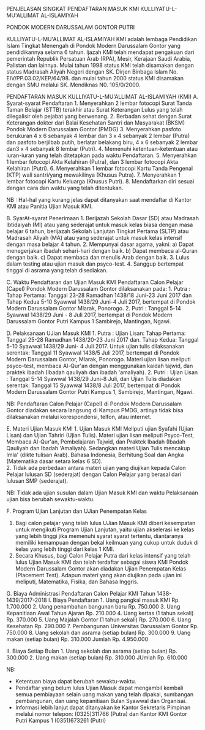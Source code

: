 PENJELASAN SINGKAT 
PENDAFTARAN MASUK KMI
KULLIYATU-L-MU'ALLIMAT AL-ISLAMIYAH

PONDOK MODERN DARUSSALAM GONTOR PUTRI

KULLIYATU-L-MU'ALLIMAT AL-ISLAMIYAH 
KMI adalah lembaga Pendidikan Islam Tingkat Menengah di Pondok Modern Darussalam Gontor yang pendidikannya selama 6 tahun. Ijazah KMI telah mendapat pengakuan dari pemerintah Republik Persatuan Arab (RPA), Mesir, Kerajaan Saudi Arabia, Palistan dan lainnya.
Mulai tahun 1998 status KMI telah disamakan dengan status Madrasah Aliyah Negeri dengan SK. Dirjen Binbaga Islam No. EIV/PP.03.02/KEP/64/98. dan mulai tahun 2000 status KMI disamakan dengan SMU melalui SK. Mendiknas N0. 105/0/2000.

PENDAFTARAN MASUK 
KULLIYATU-L-MU'ALLIMAT AL-ISLAMIYAH (KMI)
A. Syarat-syarat Pendaftaran
    1. Menyerahkan 2 lembar fotocopi Surat Tanda Taman Belajar (STTB) terakhir atau Surat Keterangan Lulus yang telah dilegalisir oleh pejabat yang berwenang.
    2. Berbadan sehat dengan Surat Keterangan dokter dari Balai Kesehatan Santri dan Masyarakat (BKSM) Pondok Modern Darussalam Gontor (PMDG)
    3. Menyerahkan pasfoto berukuran 4 x 6 sebanyak 4 lembar dan 3 x 4 sebanyak 2 lembar (Putra) dan pasfoto berjilbab putih,  berlatar belakang biru, 4 x 6 sebanyak 2 lembar dan3 x 4 sebanyak 8 lembar (Putri).
    4. Memenuhi ketentuan-ketentuan atau iuran-iuran yang telah ditetapkan pada waktu Pendaftaran.
    5. Menyerahkan 1 lembar fotocopi Akta Kelahiran (Putra), dan 3 lembar fotocopi Akta Kelahiran (Putri).
    6. Menyerahkan 1 lembar fotocopi Kartu Tanda Pengenal (KTP) wali santri/yang mewakilinya (Khusus Putra).
    7. Menyerahkan 1 lembar fotocopi Kartu Keluarga (Khusus Putri).
    8. Mendaftarkan diri sesuai dengan cara dan waktu yang telah ditentukan.

NB : Hal-hal yang kurang jelas dapat ditanyakan saat mendaftar di Kantor KMI atau Panitia Ujian Masuk KMI.


B. SyarAt-syarat Penerimaan
    1. Berijazah Sekolah Dasar (SD) atau Madrasah Ibtidaiyah (MI) atau yang sederajat untuk masuk kelas biasa dengan masa belajar 6 tahun, berijazah Sekolah Lanjutan Tingkat Pertama (SLTP) atau Madrasah Aliyah (MA) atau yang sederajat untuk masuk kelas intensif dengan masa belajar 4 tahun.
    2. Mempunyai dasar agama, yakni:
	a) Dapat menegerjakan ibadah sehari-hari dengan baik.
	b) Dapat membaca al-Quran dengan baik.
	c) Dapat membaca dan menulis Arab dengan baik.
    3. Lulus dalam testing atau ujian masuk dan psyco-test.
    4. Sanggup bertempat tinggal di asrama yang telah disediakan.


C. Waktu Pendaftaran dan Ujian Masuk KMI
Pendaftaran Calon Pelajar (Capel) Pondok Modern Darussalam Gontor dilaksanakan pada:
    1. Putra : Tahap Pertama: Tanggal 23-28 Ramadhan 1438/18 Juni-23 Juni 2017 dan Tahap Kedua 5-10 Syawwal 1438/29 Juni-4 Juli 2017, bertempat di Pondok Modern Darussalam Gontor Mlarak, Ponorogo.
    2. Putri : Tanggal 5-14 Syawwal 1438/29 Juni - 8 Juli 2017, bertempat di Pondok Modern Darussalam Gontor Putri Kampus 1 Sambirejo, Mantingan, Ngawi.


D. Pelaksanaan UJian Masuk KMI
    1. Putra : Ujian Lisan: Tahap Pertama: Tanggal 25-28 Ramadhan 1438/20-23 Juni 2017 dan.
       Tahap Kedua: Tanggal 5-10 Syawwal 1438/29 Juni- 4 Juli 2017. Untuk ujian tulis dilaksanakan serentak: Tanggal 11 Syawwal 1438/5 Juli 2017, bertempat di Pondok Modern Darussalam Gontor, Mlarak, Ponorogo.
       Materi ujian lisan meliputi psyco-test, membaca Al-Qur'an dengan menggunakan kaidah tajwid, dan praktek ibadah (Ibadah qauliyah dan ibadah 'amaliyah).
    2. Putri : Ujian Lisan : Tanggal 5-14 Syawwal 1438/29 Juni-8 Juli, dan Ujian Tulis diadakan serentak: Tanggal 15 Syawwal 1438/8 Juli 2017, bertempat di Pondok Modern Darussalam Gontor Putri Kampus 1, Sambirejo, Mantingan, Ngawi.

NB: Pendaftaran Calon Pelajar (Capel) di Pondok Modern Darussalam Gontor diadakan secara langsung di Kampus PMDG, artinya tidak bisa dilaksanakan melalui korespondensi, telfon, atau internet.


E. Materi Ujian Masuk KMI
    1. Ujian Masuk KMI Meliputi ujian Syafahi (Ujian Lisan) dan Ujian Tahriri (Ujian Tulis).
       Materi ujian lisan meliputi Psyco-Test, Membaca Al-Qur'an, Pembelajaran Tajwid, dan Praktek Ibadah (Ibadah Qauliyah dan Ibadah 'Amaliyah). Sedangkan materi Ujian Tulis mencakup Imla' (dikte tulisan Arab). Bahasa Indonesia, Berhitung Soal dan Angka (Matematika dasar setara kelas 6 SD).   
    2. Tidak ada perbedaan antara materi ujian yang diujikan kepada Calon Pelajar lulusan SD (sederajat) dengan Calon Pelajar yang berasal dari lulusan SMP (sederajat).

NB: Tidak ada ujian susulan dalam Ujian Masuk KMI dan waktu Pelaksanaan ujian bisa berubah sewaktu-waktu.


F. Program Ujian Lanjutan dan UJian Penempatan Kelas
   1. Bagi calon pelajar yang telah lulus UJian Masuk KMI diberi kesempatan untuk mengikuti Program Ujian Lanjutan, yaitu ujian akselerasi ke kelas yang lebih tinggi jika memenuhi syarat syarat tertentu, diantaranya memiliki kemampuan dengan bekal keilmuan yang cukup untuk duduk di kelas yang lebih tinggi dari kelas 1 KMI.
   2. Secara Khusus, bagi Calon Pelajar Putra dari kelas intensif yang telah lulus Ujian Masuk KMI dan telah terdaftar sebagai siswa KMI Pondok Modern Darussalam Gontor akan diadakan Ujian Penempatan Kelas (Placement Test). Adapun materi yang akan diujikan pada ujian ini meliputi, Matematika, Fisika, dan Bahasa Inggris.


G. Biaya Administrasi Pendaftaran Calon Pelajar KMI Tahun 1438-1439/2017-2018
   I. Biaya Pendaftaran
      1. Uang pangkal masuk KMI				Rp. 1.700.000
      2. Uang penambahan bangunan baru			Rp.   750.000
      3. Uang Kepanitiaan Awal Tahun Ajaran		Rp.   210.000
      4. Uang kertas (1 tahun sekali)			Rp.   370.000
      5. Uang Majalah Gontor (1 tahun sekali) 		Rp.   270.000
      6. Uang Kesehatan					Rp.   290.000
      7. Pembangunan Universitas Darussalam Gontor	Rp.   750.000
      8. Uang sekolah dan asrama (setiap bulan)		Rp.   300.000
      9. Uang makan (setiap bulan)			Rp.   310.000
					  Jumlah	Rp. 4.950.000

II. Biaya Setiap Bulan
     1. Uang sekolah dan asrama (setiap bulan)	Rp.   300.000
     2. Uang makan (setiap bulan)		Rp.   310.000
				      JUmlah 	Rp.   610.000

NB:
- Ketentuan biaya dapat berubah sewaktu-waktu.
- Pendaftar yang belum lulus Ujian Masuk dapat mengambil kembali semua pembiayaan selain uang makan yang telah dipakai, sumbangan pembangunan, dan uang kepanitiaan Bulan Syawwal dan Organisai.
- Informasi lebih lanjut dapat ditanyakan ke Kantor Sekretaris Pimpinan melalui nomor telepon: (0325)311766 (Putra) dan Kantor KMI Gontor Putri Kampus 1 (0351)673261 (Putri)


